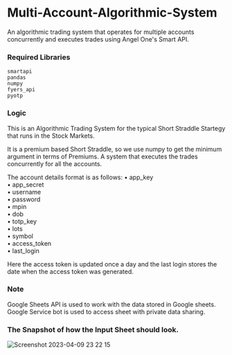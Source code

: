 # Multi-Account-Algorithmic-System
An algorithmic trading system that operates for multiple accounts concurrently and executes trades using Angel One's Smart API.

### Required Libraries
```
smartapi
pandas
numpy
fyers_api
pyotp
```

### Logic
This is an Algorithmic Trading System for the typical Short Straddle Startegy that runs in the Stock Markets.

It is a premium based Short Straddle, so we use numpy to get the minimum argument in terms of Premiums.
A system that executes the trades concurrently for all the accounts.

The account details format is as follows:
• app_key	
• app_secret	
• username	
• password	
• mpin	
• dob	
• totp_key	
• lots	
• symbol	
• access_token	
• last_login

Here the access token is updated once a day and the last login stores the date when the access token was generated.

### Note
Google Sheets API is used to work with the data stored in Google sheets.
Google Service bot is used to access sheet with private data sharing.

### The Snapshot of how the Input Sheet should look.

![Screenshot 2023-04-09 23 22 15](https://user-images.githubusercontent.com/73926989/230788604-9fdafa8b-f460-4c1c-b43b-8dfee3d0c386.png)

